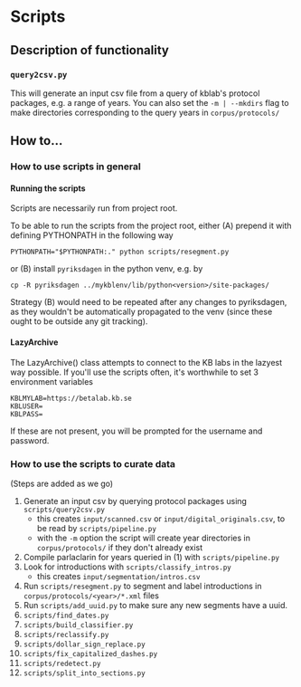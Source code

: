 # Scripts


## Description of functionality

### `query2csv.py`

This will generate an input csv file from a query of kblab's protocol packages, e.g. a range of years. You can also set the `-m | --mkdirs` flag to make directories corresponding to the query years in `corpus/protocols/`


## How to...

### How to use scripts in general

#### Running the scripts

Scripts are necessarily run from project root.

To be able to run the scripts from the project root, either (A) prepend it with defining PYTHONPATH in the following way

```PYTHONPATH="$PYTHONPATH:." python scripts/resegment.py```

or (B) install `pyriksdagen` in the python venv, e.g. by

```cp -R pyriksdagen ../mykblenv/lib/python<version>/site-packages/```

Strategy (B) would need to be repeated after any changes to pyriksdagen, as they wouldn't be automatically propagated to the venv (since these ought to be outside any git tracking).



#### LazyArchive

The LazyArchive() class attempts to connect to the KB labs in the lazyest way possible. If you'll use the scripts often, it's worthwhile to set 3 environment variables 

	KBLMYLAB=https://betalab.kb.se
	KBLUSER=
	KBLPASS=

If these are not present, you will be prompted for the username and password.



### How to use the scripts to curate data

(Steps are added as we go)

1. Generate an input csv by querying protocol packages using `scripts/query2csv.py`
	- this creates `input/scanned.csv` or `input/digital_originals.csv`, to be read by `scripts/pipeline.py`
	- with the `-m` option the script will create year directories in `corpus/protocols/` if they don't already exist
2. Compile parlaclarin for years queried in (1) with `scripts/pipeline.py`
3. Look for introductions with `scripts/classify_intros.py`
	- this creates `input/segmentation/intros.csv`
4. Run `scripts/resegment.py` to segment and label introductions in `corpus/protocols/<year>/*.xml` files
5. Run `scripts/add_uuid.py` to make sure any new segments have a uuid.
6. `scripts/find_dates.py`
7. `scripts/build_classifier.py`
8. `scripts/reclassify.py`
9. `scripts/dollar_sign_replace.py`
10. `scripts/fix_capitalized_dashes.py`
11. `scripts/redetect.py`
12. `scripts/split_into_sections.py`



